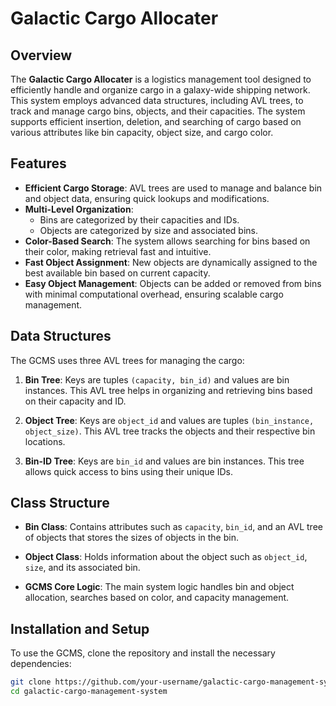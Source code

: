 # Galactic Cargo Allocater

## Overview

The **Galactic Cargo Allocater** is a logistics management tool designed to efficiently handle and organize cargo in a galaxy-wide shipping network. This system employs advanced data structures, including AVL trees, to track and manage cargo bins, objects, and their capacities. The system supports efficient insertion, deletion, and searching of cargo based on various attributes like bin capacity, object size, and cargo color.

## Features

- **Efficient Cargo Storage**: AVL trees are used to manage and balance bin and object data, ensuring quick lookups and modifications.
- **Multi-Level Organization**:
  - Bins are categorized by their capacities and IDs.
  - Objects are categorized by size and associated bins.
- **Color-Based Search**: The system allows searching for bins based on their color, making retrieval fast and intuitive.
- **Fast Object Assignment**: New objects are dynamically assigned to the best available bin based on current capacity.
- **Easy Object Management**: Objects can be added or removed from bins with minimal computational overhead, ensuring scalable cargo management.

## Data Structures

The GCMS uses three AVL trees for managing the cargo:

1. **Bin Tree**: Keys are tuples `(capacity, bin_id)` and values are bin instances. This AVL tree helps in organizing and retrieving bins based on their capacity and ID.
   
2. **Object Tree**: Keys are `object_id` and values are tuples `(bin_instance, object_size)`. This AVL tree tracks the objects and their respective bin locations.

3. **Bin-ID Tree**: Keys are `bin_id` and values are bin instances. This tree allows quick access to bins using their unique IDs.

## Class Structure

- **Bin Class**: Contains attributes such as `capacity`, `bin_id`, and an AVL tree of objects that stores the sizes of objects in the bin.
  
- **Object Class**: Holds information about the object such as `object_id`, `size`, and its associated bin.

- **GCMS Core Logic**: The main system logic handles bin and object allocation, searches based on color, and capacity management.

## Installation and Setup

To use the GCMS, clone the repository and install the necessary dependencies:

```bash
git clone https://github.com/your-username/galactic-cargo-management-system.git
cd galactic-cargo-management-system
